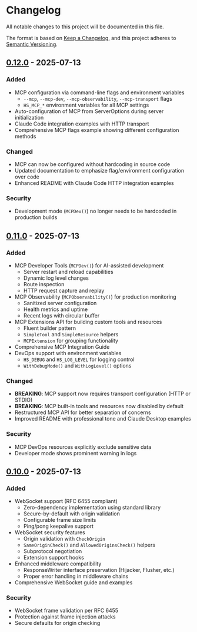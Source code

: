# Changelog

All notable changes to this project will be documented in this file.

The format is based on [Keep a Changelog](https://keepachangelog.com/en/1.0.0/),
and this project adheres to [Semantic Versioning](https://semver.org/spec/v2.0.0.html).

## [0.12.0] - 2025-07-13

### Added
- MCP configuration via command-line flags and environment variables
  - `--mcp`, `--mcp-dev`, `--mcp-observability`, `--mcp-transport` flags
  - `HS_MCP_*` environment variables for all MCP settings
- Auto-configuration of MCP from ServerOptions during server initialization
- Claude Code integration examples with HTTP transport
- Comprehensive MCP flags example showing different configuration methods

### Changed
- MCP can now be configured without hardcoding in source code
- Updated documentation to emphasize flag/environment configuration over code
- Enhanced README with Claude Code HTTP integration examples

### Security
- Development mode (`MCPDev()`) no longer needs to be hardcoded in production builds

## [0.11.0] - 2025-07-13

### Added
- MCP Developer Tools (`MCPDev()`) for AI-assisted development
  - Server restart and reload capabilities
  - Dynamic log level changes
  - Route inspection
  - HTTP request capture and replay
- MCP Observability (`MCPObservability()`) for production monitoring
  - Sanitized server configuration
  - Health metrics and uptime
  - Recent logs with circular buffer
- MCP Extensions API for building custom tools and resources
  - Fluent builder pattern
  - `SimpleTool` and `SimpleResource` helpers
  - `MCPExtension` for grouping functionality
- Comprehensive MCP Integration Guide
- DevOps support with environment variables
  - `HS_DEBUG` and `HS_LOG_LEVEL` for logging control
  - `WithDebugMode()` and `WithLogLevel()` options

### Changed
- **BREAKING**: MCP support now requires transport configuration (HTTP or STDIO)
- **BREAKING**: MCP built-in tools and resources now disabled by default
- Restructured MCP API for better separation of concerns
- Improved README with professional tone and Claude Desktop examples

### Security
- MCP DevOps resources explicitly exclude sensitive data
- Developer mode shows prominent warning in logs

## [0.10.0] - 2025-07-13

### Added
- WebSocket support (RFC 6455 compliant)
  - Zero-dependency implementation using standard library
  - Secure-by-default with origin validation
  - Configurable frame size limits
  - Ping/pong keepalive support
- WebSocket security features
  - Origin validation with `CheckOrigin`
  - `SameOriginCheck()` and `AllowedOriginsCheck()` helpers
  - Subprotocol negotiation
  - Extension support hooks
- Enhanced middleware compatibility
  - ResponseWriter interface preservation (Hijacker, Flusher, etc.)
  - Proper error handling in middleware chains
- Comprehensive WebSocket guide and examples

### Security
- WebSocket frame validation per RFC 6455
- Protection against frame injection attacks
- Secure defaults for origin checking

[0.12.0]: https://github.com/osauer/hyperserve/compare/v0.11.0...v0.12.0
[0.11.0]: https://github.com/osauer/hyperserve/compare/v0.10.0...v0.11.0
[0.10.0]: https://github.com/osauer/hyperserve/compare/v0.9.0...v0.10.0